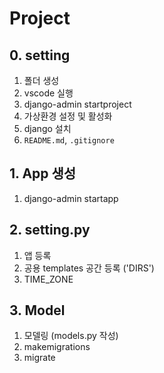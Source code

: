 # Project

## 0. setting

1. 폴더 생성 
2. vscode 실행
3. django-admin startproject
4. 가상환경 설정 및 활성화
5. django 설치
6. `README.md`, `.gitignore`

## 1. App 생성

1. django-admin startapp


## 2. setting.py 
1. 앱 등록
2. 공용 templates 공간 등록 ('DIRS')
3. TIME_ZONE

## 3. Model
1. 모델링 (models.py 작성)
2. makemigrations
3. migrate